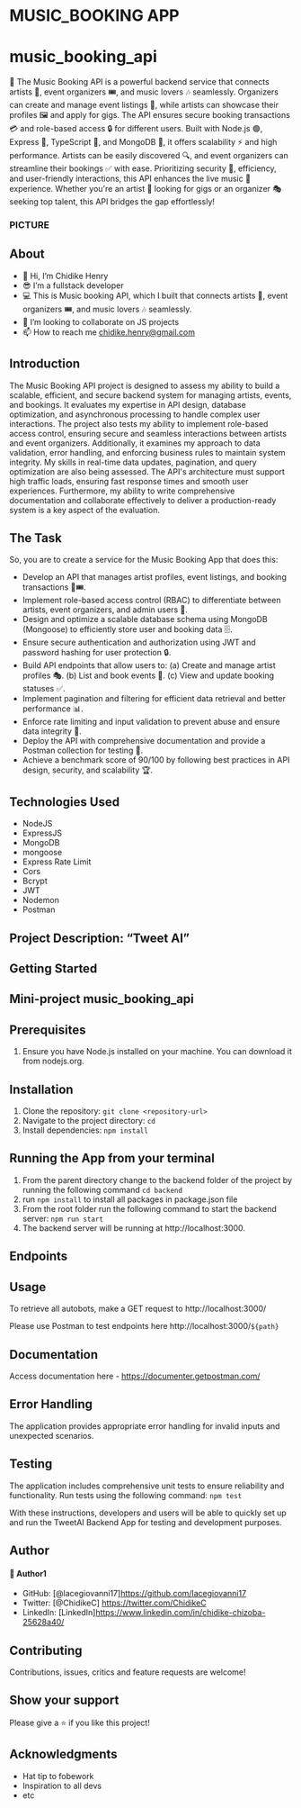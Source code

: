 # MUSIC_BOOKING APP
# music_booking_api
🎵 The Music Booking API is a powerful backend service that connects artists 🎤, event organizers 🎟️, and music lovers 🎶 seamlessly. 
Organizers can create and manage event listings 📅, while artists can showcase their profiles 🖼️ and apply for gigs. 
The API ensures secure booking transactions 💳 and role-based access 🔒 for different users. 
Built with Node.js 🟢, Express 🚀, TypeScript 📜, and MongoDB 🍃, it offers scalability ⚡ and high performance. 
Artists can be easily discovered 🔍, and event organizers can streamline their bookings ✅ with ease. 
Prioritizing security 🔐, efficiency, and user-friendly interactions, this API enhances the live music 🎼 experience. 
Whether you're an artist 🎸 looking for gigs or an organizer 🎭 seeking top talent, this API bridges the gap effortlessly!

### PICTURE




## About 
* 👋 Hi, I’m Chidike Henry
* 😎 I’m a fullstack developer
* 💻 This is Music booking API, which I built that connects artists 🎤, event organizers 🎟️, and music lovers 🎶 seamlessly. 
* 💞️ I’m looking to collaborate on JS projects
* 📫 How to reach me chidike.henry@gmail.com


## Introduction
The Music Booking API project is designed to assess my ability to build a scalable, efficient, and secure backend system for managing artists, events, and bookings. 
It evaluates my expertise in API design, database optimization, and asynchronous processing to handle complex user interactions. 
The project also tests my ability to implement role-based access control, ensuring secure and seamless interactions between artists and event organizers. 
Additionally, it examines my approach to data validation, error handling, and enforcing business rules to maintain system integrity. 
My skills in real-time data updates, pagination, and query optimization are also being assessed. 
The API's architecture must support high traffic loads, ensuring fast response times and smooth user experiences. 
Furthermore, my ability to write comprehensive documentation and collaborate effectively to deliver a production-ready system is a key aspect of the evaluation.

## The Task
So, you are to create a service for the Music Booking App that does this:
* Develop an API that manages artist profiles, event listings, and booking transactions 🎤🎟️.
* Implement role-based access control (RBAC) to differentiate between artists, event organizers, and admin users 🔑.
* Design and optimize a scalable database schema using MongoDB (Mongoose) to efficiently store user and booking data 🗄️.
* Ensure secure authentication and authorization using JWT and password hashing for user protection 🔒.
* Build API endpoints that allow users to:
  (a) Create and manage artist profiles 🎭.
  (b) List and book events 📅.
  (c) View and update booking statuses ✅.
* Implement pagination and filtering for efficient data retrieval and better performance 📊.
* Enforce rate limiting and input validation to prevent abuse and ensure data integrity 🚧.
* Deploy the API with comprehensive documentation and provide a Postman collection for testing 📜.
* Achieve a benchmark score of 90/100 by following best practices in API design, security, and scalability 🏆.


## Technologies Used
* NodeJS
* ExpressJS
* MongoDB
* mongoose
* Express Rate Limit
* Cors
* Bcrypt
* JWT
* Nodemon
* Postman



## Project Description: “Tweet AI”


## Getting Started
## Mini-project   music_booking_api

## Prerequisites
1. Ensure you have Node.js installed on your machine. You can download it from nodejs.org.

## Installation
1. Clone the repository: `git clone <repository-url>`
2. Navigate to the project directory: `cd `
3. Install dependencies: `npm install`

## Running the App from your terminal
1. From the parent directory change to the backend folder of the project by running the following command `cd backend`
2. run `npm install` to install all packages in package.json file
3. From the root folder run the following command to start the backend server: `npm run start` 
4. The backend server will be running at http://localhost:3000.

## Endpoints


## Usage
To retrieve all autobots, make a GET request to http://localhost:3000/

Please use Postman to test endpoints here  http://localhost:3000/`${path}`

## Documentation
Access documentation here - https://documenter.getpostman.com/

## Error Handling
The application provides appropriate error handling for invalid inputs and unexpected scenarios.

## Testing
The application includes comprehensive unit tests to ensure reliability and functionality. Run tests using the following command: `npm test`

With these instructions, developers and users will be able to quickly set up and run the TweetAI Backend App for testing and development purposes.

## Author

#### 👤 Author1
- GitHub: [@lacegiovanni17]https://github.com/lacegiovanni17
- Twitter: [@ChidikeC] https://twitter.com/ChidikeC
- LinkedIn: [LinkedIn]https://www.linkedin.com/in/chidike-chizoba-25628a40/

## Contributing 
Contributions, issues, critics and feature requests are welcome!

## Show your support
Please give a ⭐️ if you like this project! 

## Acknowledgments
- Hat tip to fobework
- Inspiration to all devs
- etc
